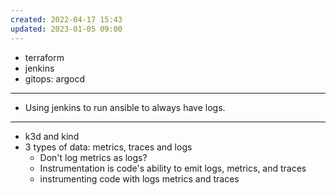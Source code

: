 ```yaml
---
created: 2022-04-17 15:43
updated: 2023-01-05 09:00
---
```

- terraform
- jenkins
- gitops: argocd

---
- Using jenkins to run ansible to always have logs.

---
- k3d and kind
- 3 types of data: metrics, traces and logs
	- Don't log metrics as logs?
	- Instrumentation is code's ability to emit logs, metrics, and traces
	- instrumenting code with logs metrics and traces